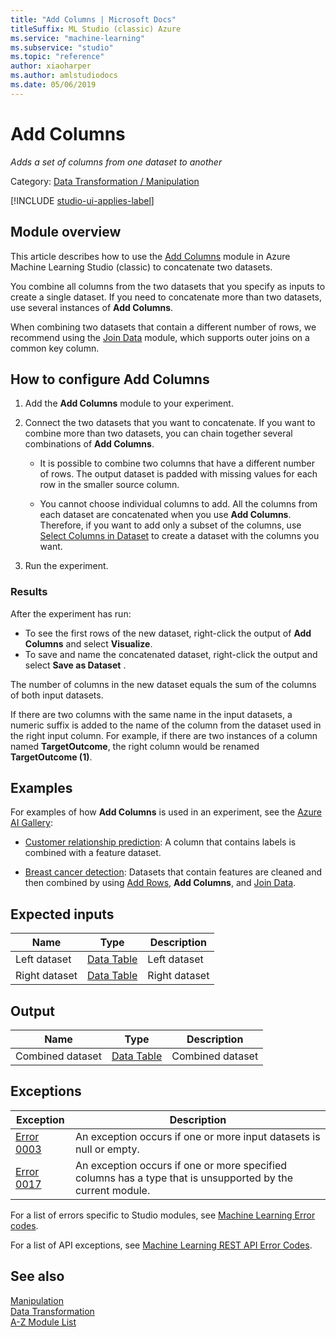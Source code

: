 ```yaml
---
title: "Add Columns | Microsoft Docs"
titleSuffix: ML Studio (classic) Azure
ms.service: "machine-learning"
ms.subservice: "studio"
ms.topic: "reference"
author: xiaoharper
ms.author: amlstudiodocs 
ms.date: 05/06/2019
---
```


# Add Columns

*Adds a set of columns from one dataset to another*

Category: [Data Transformation / Manipulation](data-transformation-manipulation.md)  

[!INCLUDE [studio-ui-applies-label](../includes/studio-ui-applies-label.md)]

## Module overview

This article describes how to use the [Add Columns](add-columns.md) module in Azure Machine Learning Studio (classic) to concatenate two datasets. 

You combine all columns from the two datasets that you specify as inputs to create a single dataset. If you need to concatenate more than two datasets, use several instances of **Add Columns**.  
  
When combining two datasets that contain a different number of rows, we recommend using the [Join Data](join-data.md) module, which supports outer joins on a common key column.

## How to configure Add Columns

1. Add the **Add Columns** module to your experiment.  

2. Connect the two datasets that you want to concatenate. If you want to combine more than two datasets, you can chain together several combinations of **Add Columns**.  
  
    -   It is possible to combine two columns that have a different number of rows. The output dataset is padded with missing values for each row in the smaller source column.  
  
    -   You cannot choose individual columns to add. All the columns from each dataset are concatenated when you use **Add Columns**. Therefore, if you want to add only a subset of the columns, use [Select Columns in Dataset](select-columns-in-dataset.md) to create a dataset with the columns you want.  
  
3.  Run the experiment.  

### Results

After the experiment has run:

+ To see the first rows of the new dataset, right-click the output of **Add Columns** and select **Visualize**.
+ To save and name the concatenated dataset, right-click the output and select **Save as Dataset** .  
  
The number of columns in the new dataset equals the sum of the columns of both input datasets.  
  
If there are two columns with the same name in the input datasets, a numeric suffix is added to the name of the column from the dataset used in the right input column. For example, if there are two instances of a column named **TargetOutcome**, the right column would be renamed **TargetOutcome (1)**.  

## Examples  

For examples of how **Add Columns** is used in an experiment, see the [Azure AI Gallery](https://gallery.azure.ai/):  

- [Customer relationship prediction](https://go.microsoft.com/fwlink/?LinkId=525941): A column that contains labels is combined with a feature dataset.  

- [Breast cancer detection](https://go.microsoft.com/fwlink/?LinkId=525726): Datasets that contain features are cleaned and then combined by using [Add Rows](add-rows.md),  **Add Columns**, and [Join Data](join-data.md).  

## Expected inputs  

|Name|Type|Description|  
|----------|----------|-----------------|  
|Left dataset|[Data Table](data-table.md)|Left dataset|  
|Right dataset|[Data Table](data-table.md)|Right dataset|  
  
## Output  

|Name|Type|Description|  
|----------|----------|-----------------|  
|Combined dataset|[Data Table](data-table.md)|Combined dataset|  
  
## Exceptions  

|Exception|Description|  
|---------------|-----------------|  
|[Error 0003](errors/error-0003.md)|An exception occurs if one or more input datasets is null or empty.|  
|[Error 0017](errors/error-0017.md)|An exception occurs if one or more specified columns has a type that is unsupported by the current module.|  

For a list of errors specific to Studio modules, see [Machine Learning Error codes](errors/machine-learning-module-error-codes.md).

For a list of API exceptions, see [Machine Learning REST API Error Codes](https://docs.microsoft.com/azure/machine-learning/studio/web-service-error-codes).  

## See also

 [Manipulation](data-transformation-manipulation.md)   
 [Data Transformation](data-transformation.md)   
 [A-Z Module List](a-z-module-list.md)
